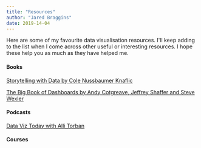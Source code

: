 ```yaml
---
title: "Resources"
author: "Jared Braggins"
date: 2019-14-04
---
```


Here are some of my favourite data visualisation resources. I'll keep adding to the list when I come across other useful or interesting resources. I hope these help you as much as they have helped me.

#### Books
[Storytelling with Data by Cole Nussbaumer Knaflic](http://www.storytellingwithdata.com/book)

[The Big Book of Dashboards by Andy Cotgreave, Jeffrey Shaffer and Steve Wexler](https://www.bigbookofdashboards.com/)

#### Podcasts
[Data Viz Today with Alli Torban](https://dataviztoday.com/)


#### Courses

